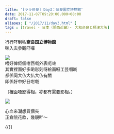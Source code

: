 ```yaml
---
title: '[ララ奈良] Day3：奈良国立博物館'
date: 2017-11-07T09:20:00.000+08:00
draft: false
aliases: [ "/2017/11/day3.html" ]
tags : [travel - 日本（関西近畿）・ 大和奈良と摂津大阪]
---
```


行行吓到咗**奈良国立博物館**  
咪入去參觀吓囉  

![](/images/nara3c.jpg)  
唔好俾佢個咁西嘅外表呃咗  
其實裡面好多啲彫刻呀絵画呀工芸嗰啲  
都係同大仏大仏大仏有關  
即係好中好日咁嘅  
  
（裡面唔影得相，亦都冇需要影相。）  
  

![](/images/nara3c1.jpg)

心血來潮想買個夾  
正倉院花款，幾靚吖～  
  
{{<nara>}}
